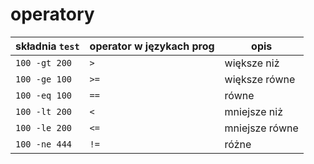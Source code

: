# operatory

| składnia `test`| operator w językach prog | opis |
|----------------|------|-------------------|
| `100 -gt 200`  | `>`  | większe niż       |
| `100 -ge 100`  | `>=` | większe równe     |
| `100 -eq 100`  | `==` | równe             |
| `100 -lt 200`  | `<`  | mniejsze niż      |
| `100 -le 200`  | `<=` | mniejsze równe    |
| `100 -ne 444`  | `!=` | różne             |
